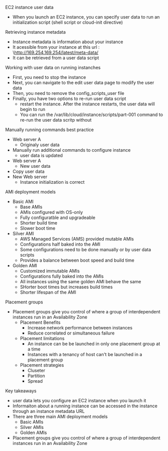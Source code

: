 EC2 instance user data
- When you launch an EC2 instance, you can specify user data to run an initialization script (shell script or cloud-init directive)

Retrieving instance metadata
- Instance metadata is information about your instance 
- It acessible from your instance at this url : \http://169.254.169.254/latest/meta-data/
- It can be retrieved from a user data script 

Working with user data on running instanches 
- First, you need to stop the instance 
- Next, you can navigate to the edit user data page to modify the user data 
- Then, you need to remove the config_scripts_user file
- Finally, you have two options to re-run user data script 
	- restart the instance. After the instance restarts, the user data will begin to run 
	- You can run the /var/lib/cloud/instance/scripts/part-001 command to re-run the user data scritp without 

Manually running commands best practice 
- Web server A
	- Originaly user data
- Manually run additional commands to configure instance 
	- user data is updated
- Web server A
	- New user data
- Copy user data 
- New Web server
	- Instance initialization is correct 

AMI deployment models
- Basic AMI 
	- Base AMIs 
	- AMIs configured with OS-only 
	- Fully configuratble and upgradeable 
	- Shorter build time 
	- Slower boot time  
- Silver AMI 
	- AWS Managed Services (AMS) provided mutable AMIs 
	- Configurations half baked into the AMI 
	- Some configurations need to be done manually or by user data scripts 
	- Provides a balance between boot speed and build time 
- Golden AMI 
	- Customized immutable AMIs 
	- Configurations fully baked into the AMIs
	- All instances using the same golden AMI behave the same 
	- SHorter boot times but increases build times 
	- Shorter lifespan of the AMI 

Placement groups 
- Placement groups give you control of where a group of interdependent instances run in an Availability Zone 
	- Placement Benefits 
		- Increase network performance between instances 
		- Reduce correlated or simultaneous failure
	- Placement limitations
		- An instance can be be launched in only one placement group at a time 
		- Instances with a tenancy of host can't be launched in a placement group 
	- Placement strategies 
		- Cluseter
		- Partition 
		- Spread 

Key takeaways
- user data lets you configure an EC2 instance when you launch it 
- Informaiton about a running instance can be accessed in the instance through an instance metadata URL 
- There are three main AMI deployment models
	- Basic AMIs 
	- Silver AMIs
	- Golden AMIs
- Placement groups give you control of where a group of interdependent instances run in an Availability Zone 
